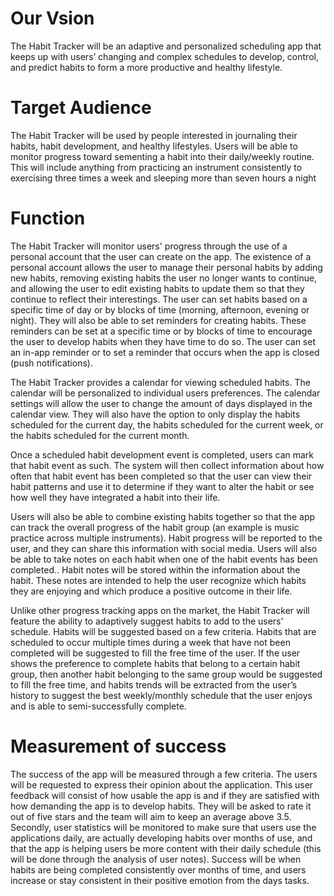 # Our Vsion

The Habit Tracker will be an adaptive and personalized scheduling app that keeps up with users’ changing and complex schedules to develop, control, and predict habits to form a more productive and healthy lifestyle.

# Target Audience
The Habit Tracker will be used by people interested in journaling their habits, habit development, and healthy lifestyles. Users will be able to monitor progress toward sementing a habit into their daily/weekly routine. This will include anything from practicing an instrument consistently to exercising three times a week and sleeping more than seven hours a night

# Function
The Habit Tracker will monitor users' progress through the use of a personal account that the user can create on the app. The existence of a personal account allows the user to manage their personal habits by adding new habits, removing existing habits the user no longer wants to continue, and allowing the user to edit existing habits to update them so that they continue to reflect their interestings. The user can set habits based on a specific time of day or by blocks of time (morning, afternoon, evening or night). They will also be able to set reminders for creating habits. These reminders can be set at a specific time or by blocks of time to encourage the user to develop habits when they have time to do so. The user can set an in-app reminder or to set a reminder that occurs when the app is closed (push notifications).

The Habit Tracker provides a calendar for viewing scheduled habits. The calendar will be personalized to individual users preferences. The calendar settings will allow the user to change the amount of days displayed in the calendar view. They will also have the option to only display the habits scheduled for the current day, the habits scheduled for the current week, or the habits scheduled for the current month.

Once a scheduled habit development event is completed, users can mark that habit event as such. The system will then collect information about how often that habit event has been completed so that the user can view their habit patterns and use it to determine if they want to alter the habit or see how well they have integrated a habit into their life.

Users will also be able to combine existing habits together so that the app can track the overall progress of the habit group (an example is music practice across multiple instruments). Habit progress will be reported to the user, and they can share this information with social media. Users will also be able to take notes on each habit when one of the habit events has been completed.. Habit notes will be stored within the information about the habit. These notes are intended to help the user recognize which habits they are enjoying and which produce a positive outcome in their life.

Unlike other progress tracking apps on the market, the Habit Tracker will feature the ability to adaptively suggest habits to add to the users’ schedule. Habits will be suggested based on a few criteria. Habits that are scheduled to occur multiple times during a week that have not been completed will be suggested to fill the free time of the user. If the user shows the preference to complete habits that belong to a certain habit group, then another habit belonging to the same group would be suggested to fill the free time, and habits trends will be extracted from the user’s history to suggest the best weekly/monthly schedule that the user enjoys and is able to semi-successfully complete.

# Measurement of success
The success of the app will be measured through a few criteria. The users will be requested to express their opinion about the application. This user feedback will consist of how usable the app is and if they are satisfied with how demanding the app is to develop habits. They will be asked to rate it out of five stars and the team will aim to keep an average above 3.5. Secondly, user statistics will be monitored to make sure that users use the applications daily, are actually developing habits over months of use, and that the app is helping users be more content with their daily schedule (this will be done through the analysis of user notes). Success will be when habits are being completed consistently over months of time, and users increase or stay consistent in their positive emotion from the days tasks.





